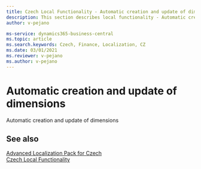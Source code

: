 ```yaml
---
title: Czech Local Functionality - Automatic creation and update of dimensions
description: This section describes local functionality - Automatic creation and update of dimensions in the Czech version of Business Central.
author: v-pejano

ms-service: dynamics365-business-central
ms.topic: article
ms.search.keywords: Czech, Finance, Localization, CZ
ms.date: 03/01/2021
ms.reviewer: v-pejano
ms.author: v-pejano
---
```


# Automatic creation and update of dimensions

Automatic creation and update of dimensions

## See also

[Advanced Localization Pack for Czech](ui-extensions-advanced-localization-pack-cz.md)  
[Czech Local Functionality](czech-local-functionality.md)  
